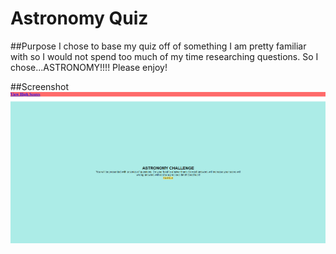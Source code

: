 # Astronomy Quiz

##Purpose
I chose to base my quiz off of something I am pretty familiar with so I would not spend too much of my time researching questions. So I chose...ASTRONOMY!!!! Please enjoy!

##Screenshot
![picture](assets/images/Screenshot.png)

